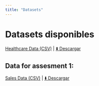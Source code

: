 ```yaml
---
title: "Datasets"
---
```


# Datasets disponibles

[Healthcare Data (CSV)](healthcare_data.csv) | <a href="https://github.com/hizocar/USM-COURSE/raw/main/docs/datasets/healthcare_data.csv" target="_blank">⬇️ Descargar</a>

## Data for assesment 1: 

[Sales Data (CSV)](sales.csv) | <a href="https://github.com/hizocar/USM-COURSE/raw/main/docs/datasets/sales.csv" target="_blank">⬇️ Descargar</a>
